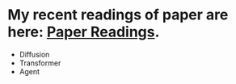# My recent readings of paper are here: [Paper Readings](https://github.com/wangyuchen333/paperReadings).
- Diffusion
- Transformer
- Agent
